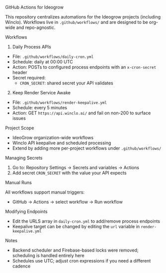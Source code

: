 GitHub Actions for Ideogrow

This repository centralizes automations for the Ideogrow projects (including Winclo). Workflows live in `.github/workflows/` and are designed to be org-wide and repo-agnostic.

Workflows

1) Daily Process APIs

- File: `.github/workflows/daily-cron.yml`
- Schedule: daily at 00:00 UTC
- Action: POSTs to configured process endpoints with an `x-cron-secret` header
- Secret required:
  - `CRON_SECRET`: shared secret your API validates

2) Keep Render Service Awake

- File: `.github/workflows/render-keepalive.yml`
- Schedule: every 5 minutes
- Action: GET `https://api.winclo.ai/` and fail on non-200 to surface issues

Project Scope

- IdeoGrow organization-wide workflows
- Winclo API keepalive and scheduled processing
- Extend by adding more per-project workflows under `.github/workflows/`

Managing Secrets

1) Go to: Repository Settings → Secrets and variables → Actions
2) Add secret `CRON_SECRET` with the value your API expects

Manual Runs

All workflows support manual triggers:

- GitHub → Actions → select workflow → Run workflow

Modifying Endpoints

- Edit the URLS array in `daily-cron.yml` to add/remove process endpoints
- Keepalive target can be changed by editing the `url` variable in `render-keepalive.yml`

Notes

- Backend scheduler and Firebase-based locks were removed; scheduling is handled entirely here
- Schedules use UTC; adjust cron expressions if you need a different cadence

